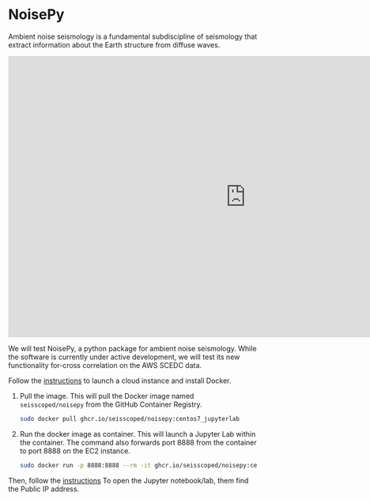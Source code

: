 # NoisePy

Ambient noise seismology is a fundamental subdiscipline of seismology that extract information about the Earth structure from diffuse waves.

<iframe src="https://docs.google.com/presentation/d/e/2PACX-1vSO6ACNFGwGJK-Q6kLKuyWBBA7XpGVdFuVvPUYQ8YcacqkrtcuqizypbsuB6y4q6APmFllmt8aUGnXe/embed?start=false&loop=false&delayms=3000" frameborder="0" width="960" height="569" allowfullscreen="true" mozallowfullscreen="true" webkitallowfullscreen="true"></iframe>


We will test NoisePy, a python package for ambient noise seismology.
While the software is currently under active development, we will test its new functionality for-cross correlation on the AWS SCEDC data.

Follow the [instructions](../cloud/AWS_101.md) to launch a cloud instance and install Docker.

1. Pull the image. This will pull the Docker image named `seisscoped/noisepy` from the GitHub Container Registry.
    ```bash
   sudo docker pull ghcr.io/seisscoped/noisepy:centos7_jupyterlab
    ```

2. Run the docker image as container. This will launch a Jupyter Lab within the container. The command also forwards port 8888 from the container to port 8888 on the EC2 instance.
    ```bash
    sudo docker run -p 8888:8888 --rm -it ghcr.io/seisscoped/noisepy:centos7_jupyterlab
    ```

Then, follow the [instructions](../cloud/AWS_101.md) To open the Jupyter notebook/lab, them find the Public IP address.


